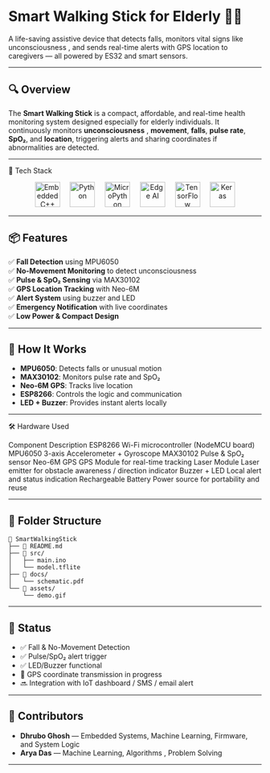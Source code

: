 # Smart Walking Stick for Elderly 👨‍🦯 
A life-saving assistive device that detects falls, monitors vital signs like unconsciousness , and sends real-time alerts with GPS location to caregivers — all powered by ES32 and smart sensors.

---

## 🔍 Overview

The **Smart Walking Stick** is a compact, affordable, and real-time health monitoring system designed especially for elderly individuals. It continuously monitors **unconsciousness** , **movement**, **falls**, **pulse rate**, **SpO₂**, and **location**, triggering alerts and sharing coordinates if abnormalities are detected.

---

🚀 Tech Stack
<p align="center"> <img src="https://upload.wikimedia.org/wikipedia/commons/1/18/ISO_C%2B%2B_Logo.svg" alt="Embedded C++" height="50"/> &nbsp;&nbsp;&nbsp; <img src="https://www.vectorlogo.zone/logos/python/python-horizontal.svg" alt="Python" height="50"/> &nbsp;&nbsp;&nbsp; <img src="https://upload.wikimedia.org/wikipedia/commons/thumb/4/4e/Micropython-logo.svg/1200px-Micropython-logo.svg.png" alt="MicroPython" height="50"/> &nbsp;&nbsp;&nbsp; <img src="https://t4.ftcdn.net/jpg/02/57/78/67/360_F_257786794_rwx4KFap2WdJiiqHDcL8ixNYsGL2xcXf.jpg" alt="Edge AI" height="50"/> &nbsp;&nbsp;&nbsp; <img src="https://www.vectorlogo.zone/logos/tensorflow/tensorflow-icon.svg" alt="TensorFlow" height="50"/> &nbsp;&nbsp;&nbsp; <img src="https://upload.wikimedia.org/wikipedia/commons/a/ae/Keras_logo.svg" alt="Keras" height="50"/> </p>

---

## 📦 Features

✅ **Fall Detection** using MPU6050  
✅ **No-Movement Monitoring** to detect unconsciousness  
✅ **Pulse & SpO₂ Sensing** via MAX30102  
✅ **GPS Location Tracking** with Neo-6M  
✅ **Alert System** using buzzer and LED  
✅ **Emergency Notification** with live coordinates  
✅ **Low Power & Compact Design**

---

## 🧠 How It Works

- **MPU6050**: Detects falls or unusual motion
- **MAX30102**: Monitors pulse rate and SpO₂  
- **Neo-6M GPS**: Tracks live location  
- **ESP8266**: Controls the logic and communication  
- **LED + Buzzer**: Provides instant alerts locally

---

🛠️ Hardware Used

Component	Description
ESP8266	Wi-Fi microcontroller (NodeMCU board)
MPU6050	3-axis Accelerometer + Gyroscope
MAX30102	Pulse & SpO₂ sensor
Neo-6M GPS	GPS Module for real-time tracking
Laser Module	Laser emitter for obstacle awareness / direction indicator
Buzzer + LED	Local alert and status indication
Rechargeable Battery	Power source for portability and reuse

---

## 📁 Folder Structure

```
📂 SmartWalkingStick
├── 📄 README.md
├── 📁 src/
│   ├── main.ino         
│   └── model.tflite    
├── 📁 docs/
│   └── schematic.pdf   
└── 📁 assets/
    └── demo.gif         
```

---

## 🧪 Status

- ✅ Fall & No-Movement Detection  
- ✅ Pulse/SpO₂ alert trigger  
- ✅ LED/Buzzer functional  
- 🔄 GPS coordinate transmission in progress  
- 🔜 Integration with IoT dashboard / SMS / email alert

---

## 🤝 Contributors

- **Dhrubo Ghosh** — Embedded Systems, Machine Learning, Firmware, and System Logic  
- **Arya Das** — Machine Learning, Algorithms , Problem Solving

---
